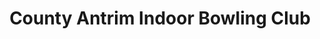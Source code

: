 ---
title: "County Antrim Indoor Bowling Club"
address: "Ballysavage Rd, Parkgate, Ballyclare, Co. Antrim BT39 0DX"
tel: "028 9443 2937"
county: "Antrim"
category: "Bowling"
type: "Content"
lat: "54.726152"
lng: "-6.1151"
---